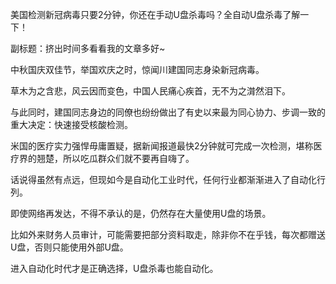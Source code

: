 美国检测新冠病毒只要2分钟，你还在手动U盘杀毒吗？全自动U盘杀毒了解一下！

副标题：挤出时间多看看我的文章多好~



中秋国庆双佳节，举国欢庆之时，惊闻川建国同志身染新冠病毒。

草木为之含悲，风云因而变色，中国人民痛心疾首，无不为之潸然泪下。

与此同时，建国同志身边的同僚也纷纷做出了有史以来最为同心协力、步调一致的重大决定：快速接受核酸检测。

米国的医疗实力强悍毋庸置疑，据新闻报道最快2分钟就可完成一次检测，堪称医疗界的翘楚，所以吃瓜群众们就不要再自嗨了。



话说得虽然有点远，但现如今是自动化工业时代，任何行业都渐渐进入了自动化行列。

即使网络再发达，不得不承认的是，仍然存在大量使用U盘的场景。

比如外来财务人员审计，可能需要把部分资料取走，除非你不在乎钱，每次都赠送U盘，否则只能使用外部U盘。

进入自动化时代才是正确选择，U盘杀毒也能自动化。

